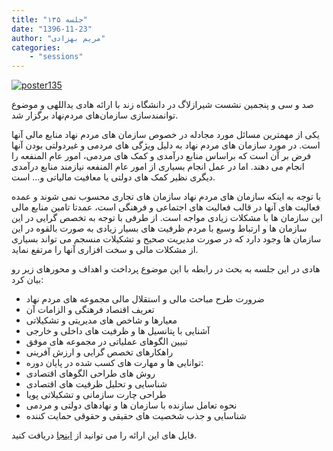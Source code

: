 ```yaml
---
title: "جلسه ۱۳۵"
date: "1396-11-23"
author: "مریم بهزادی"
categories:
    - "sessions"
---
```

[![poster135](../../img/poster135.jpg)](../../img/poster135.jpg)

صد و سی و پنجمین نشست شیرازلاگ در دانشگاه زند با ارائه هادی یداللهی و موضوع توانمندسازی سازمان‌های مردم‌نهاد برگزار شد.

یکی از مهمترین مسائل مورد مجادله در خصوص سازمان های مردم نهاد منابع مالی آنها است. در مورد سازمان های مردم نهاد به دلیل ویژگی های مردمی و غیردولتی بودن آنها فرض بر آن است که براساس منابع درآمدی و کمک های مردمی، امور عام المنفعه را انجام می دهند. اما در عمل انجام بسیاری از امور عام المنفعه نیازمند منابع درآمدی دیگری نظیر کمک های دولتی یا معافیت مالیاتی و... است.

با توجه به اینکه سازمان های مردم نهاد سازمان های تجاری محسوب نمی شوند و عمده فعالیت های آنها در قالب فعالیت های اجتماعی و فرهنگی است، عمدتا تامین منابع مالی این سازمان ها با مشکلات زیادی مواجه است. از طرفی با توجه به تخصص گرایی در این سازمان ها و ارتباط وسیع با مردم ظرفیت های بسیار زیادی به صورت بالقوه در این سازمان ها وجود دارد که در صورت مدیریت صحیح و تشکیلات منسجم می تواند بسیاری از مشکلات مالی و سخت افزاری آنها را مرتفع نماید.

هادی در این جلسه به بحث در رابطه با این موضوع پرداخت و اهداف و محورهای زیر رو بیان کرد:

* ضرورت طرح مباحث مالی و استقلال مالی مجموعه های مردم نهاد
* تعریف اقتصاد فرهنگی و الزامات آن
* معیارها و شاخص های مدیریتی و تشکیلاتی
* آشنایی با پتانسیل ها و ظرفیت های داخلی و خارجی
* تبیین الگوهای عملیاتی در مجموعه های موفق
* راهکارهای تخصص گرایی و ارزش آفرینی
* توانایی ها و مهارت های کسب شده در پایان دوره:
* روش های طراحی الگوهای اقتصادی
* شناسایی و تحلیل ظرفیت های اقتصادی
* طراحی چارت سازمانی و تشکیلاتی پویا
* نحوه تعامل سازنده با سازمان ها و نهادهای دولتی و مردمی
* شناسایی و جذب شخصیت های حقیقی و حقوقی حمایت کننده


فایل های این ارائه را می توانید از [اینجا](https://gitlab.com/shirazlug/resources/tree/master/presentations/session_135)
دریافت کنید.
